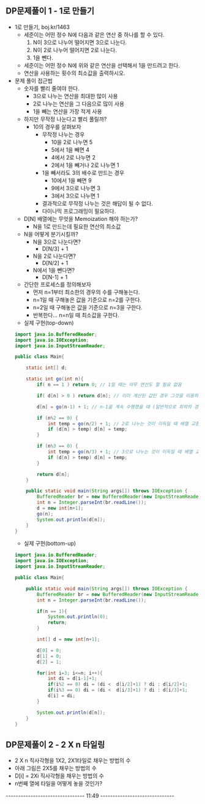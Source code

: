 ## DP문제풀이 1 - 1로 만들기
- 1로 만들기, boj.kr/1463
	- 세준이는 어떤 정수 N에 다음과 같은 연산 중 하나를 할 수 있다.
    	1. N이 3으로 나누어 떨어지면 3으로 나눈다.
        2. N이 2로 나누어 떨어지면 2로 나눈다.
        3. 1을 뺀다.
    - 세준이는 어떤 정수 N에 위와 같은 연산을 선택해서 1을 만드려고 한다.
    - 연산을 사용하는 횟수의 최소값을 출력하시오.
- 문제 풀이 접근법
	- 숫자를 빨리 줄여야 한다.
		- 3으로 나누는 연산을 최대한 많이 사용
    	- 2로 나누는 연산을 그 다음으로 많이 사용
    	- 1을 빼는 연산을 가장 적게 사용
    - 하지만 무작정 나눈다고 빨리 풀릴까?
    	- 10의 경우를 살펴보자
        	- 무작정 나누는 경우
            	- 10을 2로 나누면 5
                - 5에서 1을 빼면 4
                - 4에서 2로 나누면 2
                - 2에서 1을 빼거나 2로 나누면 1
            - 1을 빼서라도 3의 배수로 만드는 경우
            	- 10에서 1을 빼면 9
                - 9에서 3으로 나누면 3
                - 3에서 3으로 나누면 1
            - 결과적으로 무작정 나누는 것은 해답이 될 수 없다.
            - 다이나믹 프로그래밍이 필요하다.
    - D[N] 배열에는 무엇을 Memoization 해야 하는가?
    	- N을 1로 만드는데 필요한 연산의 최소값
    - N을 어떻게 분기시킬까?
    	- N을 3으로 나눈다면?
        	- D[N/3] + 1
        - N을 2로 나눈다면?
        	- D[N/2] + 1
        - N에서 1을 뺀다면?
        	- D[N-1] + 1
    - 간단한 프로세스를 정의해보자
    	- 먼저 n=1부터 최소한의 경우의 수를 구해놓는다.
       	- n=1일 때 구해놓은 값을 기준으로 n=2를 구한다.
        - n=2일 때 구해놓은 값을 기준으로 n=3을 구한다.
        - 반복한다... n=n일 때 최소값을 구한다.
	- 실제 구현(top-down)
    ```java
	import java.io.BufferedReader;
    import java.io.IOException;
    import java.io.InputStreamReader;

    public class Main{

        static int[] d;

        static int go(int n){
            if( n == 1 ) return 0; // 1일 때는 아무 연산도 할 필요 없음

            if( d[n] > 0 ) return d[n]; // 이미 계산된 값인 경우 그것을 이용하면 된다.

            d[n] = go(n-1) + 1; // n-1을 계속 수행했을 때 (일반적으로 최악의 경우)

            if (n%2 == 0) {
                int temp = go(n/2) + 1; // 2로 나누는 것이 이득일 때 배열 교환
                if (d[n] > temp) d[n] = temp;
            }

            if (n%3 == 0) {
                int temp = go(n/3) + 1; // 3으로 나누는 것이 이득일 때 배열 교환
                if (d[n] > temp) d[n] = temp;
            }

            return d[n];
        }

        public static void main(String args[]) throws IOException {
            BufferedReader br = new BufferedReader(new InputStreamReader(System.in));
            int n = Integer.parseInt(br.readLine());
            d = new int[n+1];
            go(n);
            System.out.println(d[n]);
        }
    }
	```
    - 실제 구현(bottom-up)
    ```java
	import java.io.BufferedReader;
    import java.io.IOException;
    import java.io.InputStreamReader;
    
    public class Main{
    
        public static void main(String args[]) throws IOException {
            BufferedReader br = new BufferedReader(new InputStreamReader(System.in));
            int n = Integer.parseInt(br.readLine());
    
            if(n == 1){
                System.out.println(0);
                return;
            }
    
            int[] d = new int[n+1];
    
            d[0] = 0;
            d[1] = 0;
            d[2] = 1;
    
            for(int i=3; i<=n; i++){
                int di = d[i-1]+1;
                if(i%2 == 0) di = (di <  d[i/2]+1) ? di : d[i/2]+1;
                if(i%3 == 0) di = (di <  d[i/3]+1) ? di : d[i/3]+1;
                d[i] = di;
            }
    
            System.out.println(d[n]);
        }
    }
	```
## DP문제풀이 2 - 2 X n 타일링
- 2 X n 직사각형을 1X2, 2X1타일로 채우는 방법의 수
- 아래 그림은 2X5를 채우는 방법의 수
- D[i] = 2Xi 직사각형을 채우는 방법의 수
- n번째 열에 타일을 어떻게 놓을 것인가?

-------------------------------- 11:49 ------------------------------
